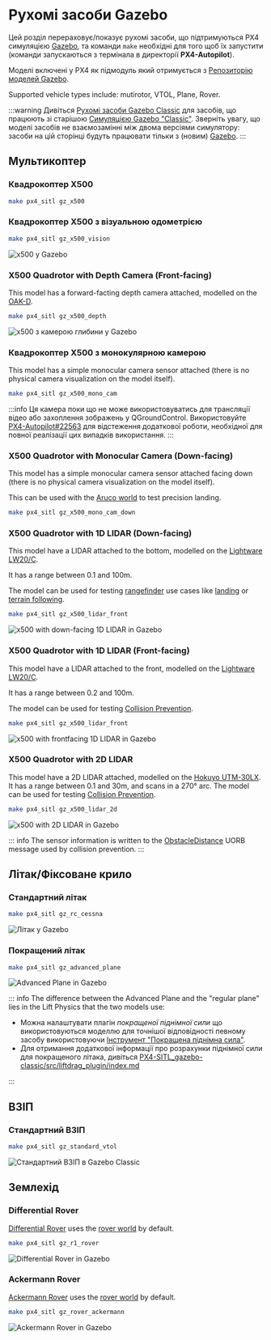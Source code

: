 # Рухомі засоби Gazebo

Цей розділ перераховує/показує рухомі засоби, що підтримуються PX4 симуляцією [Gazebo](../sim_gazebo_gz/index.md), та команди `make` необхідні для того щоб їх запустити (команди запускаються з термінала в директорії **PX4-Autopilot**).

Моделі включені у PX4 як підмодуль який отримується з [Репозиторію моделей Gazebo](../sim_gazebo_gz/gazebo_models.md).

Supported vehicle types include: mutirotor, VTOL, Plane, Rover.

:::warning
Дивіться [Рухомі засоби Gazebo Classic](../sim_gazebo_classic/vehicles.md) для засобів, що працюють зі старішою [Симуляцією Gazebo "Classic"](../sim_gazebo_classic/index.md). Зверніть увагу, що моделі засобів не взаємозамінні між двома версіями симулятору: засоби на цій сторінці будуть працювати тільки з (новим) [Gazebo](../sim_gazebo_gz/index.md).
:::

## Мультикоптер

### Квадрокоптер X500

```sh
make px4_sitl gz_x500
```

### Квадрокоптер X500 з візуальною одометрією

```sh
make px4_sitl gz_x500_vision
```

![x500 у Gazebo](../../assets/simulation/gazebo/vehicles/x500.png)

### X500 Quadrotor with Depth Camera (Front-facing)

This model has a forward-facting depth camera attached, modelled on the [OAK-D](https://shop.luxonis.com/products/oak-d).

```sh
make px4_sitl gz_x500_depth
```

![x500 з камерою глибини у Gazebo](../../assets/simulation/gazebo/vehicles/x500_depth.png)

### Квадрокоптер X500 з монокулярною камерою

This model has a simple monocular camera sensor attached (there is no physical camera visualization on the model itself).

```sh
make px4_sitl gz_x500_mono_cam
```

:::info
Ця камера поки що не може використовуватись для трансляції відео або захоплення зображень у QGroundControl. Використовуйте [PX4-Autopilot#22563](https://github.com/PX4/PX4-Autopilot/issues/22563) для відстеження додаткової роботи, необхідної для повної реалізації цих випадків використання.
:::

### X500 Quadrotor with Monocular Camera (Down-facing)

This model has a simple monocular camera sensor attached facing down (there is no physical camera visualization on the model itself).

This can be used with the [Aruco world](../sim_gazebo_gz/worlds.md#aruco) to test precision landing.

```sh
make px4_sitl gz_x500_mono_cam_down
```

### X500 Quadrotor with 1D LIDAR (Down-facing)

This model have a LIDAR attached to the bottom, modelled on the [Lightware LW20/C](../sensor/sfxx_lidar.md).

It has a range between 0.1 and 100m.

The model can be used for testing [rangefinder](../sensor/rangefinders.md) use cases like [landing](../flight_modes_mc/land.md) or [terrain following](../flying/terrain_following_holding.md).

```sh
make px4_sitl gz_x500_lidar_front
```

![x500 with down-facing 1D LIDAR in Gazebo](../../assets/simulation/gazebo/vehicles/x500_lidar_down.png)

### X500 Quadrotor with 1D LIDAR (Front-facing)

This model have a LIDAR attached to the front, modelled on the [Lightware LW20/C](../sensor/sfxx_lidar.md).

It has a range between 0.2 and 100m.

The model can be used for testing [Collision Prevention](../computer_vision/collision_prevention.md#gazebo-simulation).

```sh
make px4_sitl gz_x500_lidar_front
```

![x500 with frontfacing 1D LIDAR in Gazebo](../../assets/simulation/gazebo/vehicles/x500_lidar_front.png)

### X500 Quadrotor with 2D LIDAR

This model have a 2D LIDAR attached, modelled on the [Hokuyo UTM-30LX](https://www.hokuyo-aut.jp/search/single.php?serial=169). It has a range between 0.1 and 30m, and scans in a 270° arc. The model can be used for testing [Collision Prevention](../computer_vision/collision_prevention.md#gazebo-simulation).

```sh
make px4_sitl gz_x500_lidar_2d
```

![x500 with 2D LIDAR in Gazebo](../../assets/simulation/gazebo/vehicles/x500_lidar_2d.png)

::: info
The sensor information is written to the [ObstacleDistance](../msg_docs/ObstacleDistance.md) UORB message used by collision prevention.
:::

## Літак/Фіксоване крило

### Стандартний літак

```sh
make px4_sitl gz_rc_cessna
```

![Літак у Gazebo](../../assets/simulation/gazebo/vehicles/rc_cessna.png)

### Покращений літак

<Badge type="tip" text="PX4 v1.15" />

```sh
make px4_sitl gz_advanced_plane
```

![Advanced Plane in Gazebo](../../assets/simulation/gazebo/vehicles/advanced_plane.png)

::: info
The difference between the Advanced Plane and the "regular plane" lies in the Lift Physics that the two models use:

- Можна налаштувати плагін _покращеної піднімної сили_ що використовуються моделлю для точнішої відповідності певному засобу використовуючи [Інструмент "Покращена піднімна сила"](../sim_gazebo_gz/tools_avl_automation.md).
- Для отримання додаткової інформації про розрахунки піднімної сили для покращеного літака, дивіться [PX4-SITL_gazebo-classic/src/liftdrag_plugin/index.md](https://github.com/PX4/PX4-SITL_gazebo-classic/blob/20ded0757b4f2cb362833538716caf1e938b162a/src/liftdrag_plugin/index.md)

:::

## ВЗІП

### Стандартний ВЗІП

```sh
make px4_sitl gz_standard_vtol
```

![Стандартний ВЗІП в Gazebo Classic](../../assets/simulation/gazebo/vehicles/standard_vtol.png)

## Землехід

### Differential Rover

[Differential Rover](../frames_rover/differential.md) uses the [rover world](../sim_gazebo_gz/worlds.md#rover) by default.

```sh
make px4_sitl gz_r1_rover
```

![Differential Rover in Gazebo](../../assets/simulation/gazebo/vehicles/rover_differential.png)

### Ackermann Rover

[Ackermann Rover](../frames_rover/ackermann.md) uses the [rover world](../sim_gazebo_gz/worlds.md#rover) by default.

```sh
make px4_sitl gz_rover_ackermann
```

![Ackermann Rover in Gazebo](../../assets/simulation/gazebo/vehicles/rover_ackermann.png)

